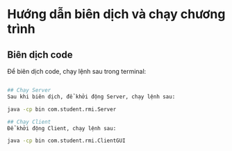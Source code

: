 # Hướng dẫn biên dịch và chạy chương trình

## Biên dịch code
Để biên dịch code, chạy lệnh sau trong terminal:

```bash javac -d bin src/com/student/rmi/*.java

## Chạy Server
Sau khi biên dịch, để khởi động Server, chạy lệnh sau:

java -cp bin com.student.rmi.Server

## Chạy Client
Để khởi động Client, chạy lệnh sau:

java -cp bin com.student.rmi.ClientGUI
